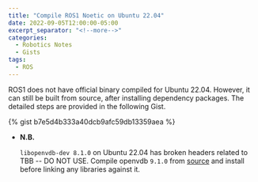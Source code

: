 ```yaml
---
title: "Compile ROS1 Noetic on Ubuntu 22.04"
date: 2022-09-05T12:00:00-05:00
excerpt_separator: "<!--more-->"
categories:
  - Robotics Notes
  - Gists
tags:
  - ROS
---
```


ROS1 does not have official binary compiled for Ubuntu 22.04. However, it can still be built from source, after installing dependency packages. The detailed steps are provided in the following Gist.

<!--more-->

{% gist b7e5d4b333a40dcb9afc59db13359aea %}

- **N.B.**

  `libopenvdb-dev 8.1.0` on Ubuntu 22.04 has broken headers related to TBB -- DO NOT USE. Compile openvdb `9.1.0` from [source](https://github.com/AcademySoftwareFoundation/openvdb/tree/v9.1.0) and install before linking any libraries against it.

